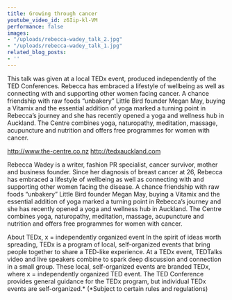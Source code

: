 ```yaml
---
title: Growing through cancer
youtube_video_id: z6Iip-kl-VM
performance: false
images:
- "/uploads/rebecca-wadey_talk_2.jpg"
- "/uploads/rebecca-wadey_talk_1.jpg"
related_blog_posts:
- ''
---
```


This talk was given at a local TEDx event, produced independently of the TED Conferences. Rebecca has embraced a lifestyle of wellbeing as well as connecting with and supporting other women facing cancer. A chance friendship with raw foods “unbakery” Little Bird founder Megan May, buying a Vitamix and the essential addition of yoga marked a turning point in Rebecca’s journey and she has recently opened a yoga and wellness hub in Auckland. The Centre combines yoga, naturopathy, meditation, massage, acupuncture and nutrition and offers free programmes for women with cancer.

http://www.the-centre.co.nz
http://tedxauckland.com

Rebecca Wadey is a writer, fashion PR specialist, cancer survivor, mother and business founder. Since her diagnosis of breast cancer at 26, Rebecca has embraced a lifestyle of wellbeing as well as connecting with and supporting other women facing the disease. A chance friendship with raw foods “unbakery” Little Bird founder Megan May, buying a Vitamix and the essential addition of yoga marked a turning point in Rebecca’s journey and she has recently opened a yoga and wellness hub in Auckland. The Centre combines yoga, naturopathy, meditation, massage, acupuncture and nutrition and offers free programmes for women with cancer.

About TEDx, x = independently organized event In the spirit of ideas worth spreading, TEDx is a program of local, self-organized events that bring people together to share a TED-like experience. At a TEDx event, TEDTalks video and live speakers combine to spark deep discussion and connection in a small group. These local, self-organized events are branded TEDx, where x = independently organized TED event. The TED Conference provides general guidance for the TEDx program, but individual TEDx events are self-organized.* (*Subject to certain rules and regulations)
